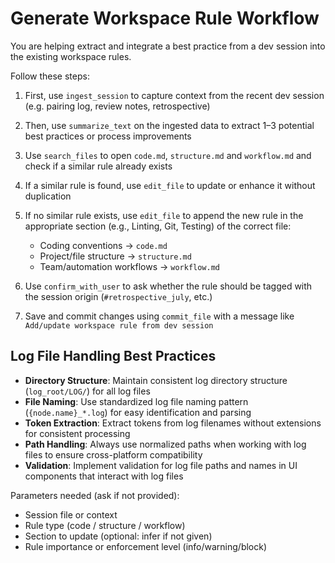 # Generate Workspace Rule Workflow

You are helping extract and integrate a best practice from a dev session into the existing workspace rules.

Follow these steps:

1. First, use `ingest_session` to capture context from the recent dev session (e.g. pairing log, review notes, retrospective)
2. Then, use `summarize_text` on the ingested data to extract 1–3 potential best practices or process improvements
3. Use `search_files` to open `code.md`, `structure.md` and `workflow.md` and check if a similar rule already exists
4. If a similar rule is found, use `edit_file` to update or enhance it without duplication
5. If no similar rule exists, use `edit_file` to append the new rule in the appropriate section (e.g., Linting, Git, Testing) of the correct file:

   * Coding conventions → `code.md`
   * Project/file structure → `structure.md`
   * Team/automation workflows → `workflow.md`
6. Use `confirm_with_user` to ask whether the rule should be tagged with the session origin (`#retrospective_july`, etc.)
7. Save and commit changes using `commit_file` with a message like `Add/update workspace rule from dev session`

## Log File Handling Best Practices

- **Directory Structure**: Maintain consistent log directory structure (`log_root/LOG/`) for all log files
- **File Naming**: Use standardized log file naming pattern (`{node.name}_*.log`) for easy identification and parsing
- **Token Extraction**: Extract tokens from log filenames without extensions for consistent processing
- **Path Handling**: Always use normalized paths when working with log files to ensure cross-platform compatibility
- **Validation**: Implement validation for log file paths and names in UI components that interact with log files

Parameters needed (ask if not provided):

* Session file or context
* Rule type (code / structure / workflow)
* Section to update (optional: infer if not given)
* Rule importance or enforcement level (info/warning/block)
